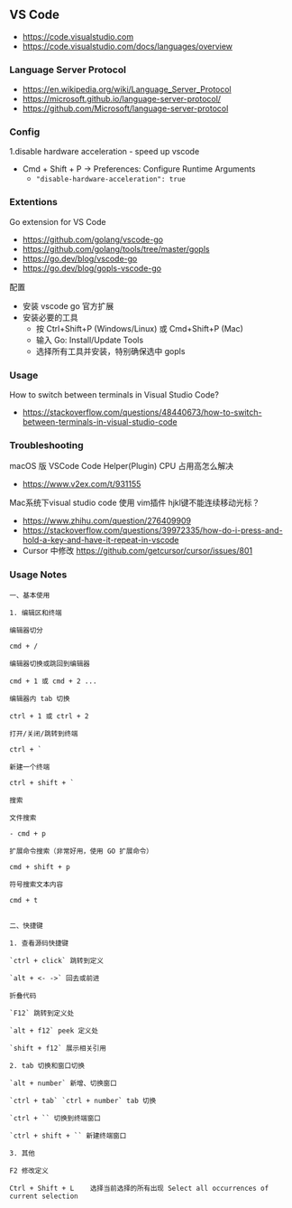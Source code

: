 ## VS Code
- https://code.visualstudio.com
- https://code.visualstudio.com/docs/languages/overview

### Language Server Protocol
- https://en.wikipedia.org/wiki/Language_Server_Protocol
- https://microsoft.github.io/language-server-protocol/
- https://github.com/Microsoft/language-server-protocol


### Config
1.disable hardware acceleration - speed up vscode
- Cmd + Shift + P -> Preferences: Configure Runtime Arguments
  - `"disable-hardware-acceleration": true`


### Extentions
Go extension for VS Code
- https://github.com/golang/vscode-go
- https://github.com/golang/tools/tree/master/gopls
- https://go.dev/blog/vscode-go
- https://go.dev/blog/gopls-vscode-go

配置
- 安装 vscode go 官方扩展
- 安装必要的工具
  - 按 Ctrl+Shift+P (Windows/Linux) 或 Cmd+Shift+P (Mac)
  - 输入 Go: Install/Update Tools
  - 选择所有工具并安装，特别确保选中 gopls


### Usage
How to switch between terminals in Visual Studio Code?
- https://stackoverflow.com/questions/48440673/how-to-switch-between-terminals-in-visual-studio-code


### Troubleshooting
macOS 版 VSCode Code Helper(Plugin) CPU 占用高怎么解决
- https://www.v2ex.com/t/931155 

Mac系统下visual studio code 使用 vim插件 hjkl键不能连续移动光标？
- https://www.zhihu.com/question/276409909
- https://stackoverflow.com/questions/39972335/how-do-i-press-and-hold-a-key-and-have-it-repeat-in-vscode
- Cursor 中修改 https://github.com/getcursor/cursor/issues/801

### Usage Notes
```
一、基本使用

1. 编辑区和终端

编辑器切分

cmd + /

编辑器切换或跳回到编辑器

cmd + 1 或 cmd + 2 ...

编辑器内 tab 切换

ctrl + 1 或 ctrl + 2

打开/关闭/跳转到终端

ctrl + `

新建一个终端

ctrl + shift + `

搜索

文件搜索

- cmd + p

扩展命令搜索（非常好用，使用 GO 扩展命令）

cmd + shift + p

符号搜索文本内容

cmd + t


二、快捷键

1. 查看源码快捷键

`ctrl + click` 跳转到定义

`alt + <- ->` 回去或前进

折叠代码

`F12` 跳转到定义处

`alt + f12` peek 定义处

`shift + f12` 展示相关引用

2. tab 切换和窗口切换

`alt + number` 新增、切换窗口

`ctrl + tab` `ctrl + number` tab 切换

`ctrl + `` 切换到终端窗口

`ctrl + shift + `` 新建终端窗口

3. 其他

F2 修改定义

Ctrl + Shift + L	选择当前选择的所有出现 Select all occurrences of current selection

```
